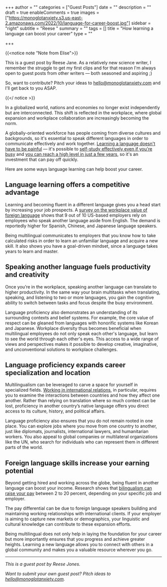 +++
author = ""
categories = ["Guest Posts"]
date = ""
description = ""
draft = true
enableComments = true
images = ["https://monoglotanxiety.s3.us-east-2.amazonaws.com/2022/10/language-for-career-boost.jpg"]
sidebar = "right"
subtitle = "Reese "
summary = ""
tags = []
title = "How learning a language can boost your career"
type = ""

+++

{{<notice note "Note from Elise">}}

This is a guest post by Reese Jane. As a relatively new science writer, I remember the struggle to get my first clips and for that reason I'm always open to guest posts from other writers — both seasoned and aspiring ;)

So, want to contribute? Pitch your ideas to [hello@monoglotanxiety.com](mailto:hello@monoglotanxiety.com) and I'll get back to you ASAP.

{{</ notice  >}}

In a globalized world, nations and economies no longer exist independently but are interconnected. This shift is reflected in the workplace, where global expansion and workplace collaboration are increasingly becoming the norm.

A globally-oriented workforce has people coming from diverse cultures and backgrounds, so it's essential to speak different languages in order to communicate effectively and work together. [Learning a language doesn't have to be painful](https://www.monoglotanxiety.com/blog/how-i-passed-the-goethe-b2-german-exam-with-a-nearly-perfect-score/) — it's possible to [self-study effectively even if you're busy](https://www.monoglotanxiety.com/blog/how-i-learned-german-to-c1-using-immersion-despite-being-busy-and-disorganized/) and [you can reach a high level in just a few years](https://www.monoglotanxiety.com/blog/how-i-passed-the-goethe-b2-german-exam-with-a-nearly-perfect-score/), so it's an investment that can pay off quickly.

Here are some ways language learning can help boost your career.

## Language learning offers a competitive advantage

Learning and becoming fluent in a different language gives you a head start by increasing your job prospects. A [survey on the workplace value of foreign language](https://www.businesswire.com/news/home/20190521005192/en/American-Council-on-the-Teaching-of-Foreign-Languages-Releases-Study-on-Value-of-Language-Skills-Among-U.S.-Employers) shows that 9 out of 10 US-based employers rely on employees who speak another language aside from English. The demand is reportedly higher for Spanish, Chinese, and Japanese language speakers.

Being multilingual communicates to employers that you know how to take calculated risks in order to learn an unfamiliar language and acquire a new skill. It also shows you have a goal-driven mindset, since a language takes years to learn and master.

## Speaking another language fuels productivity and creativity

Once you’re in the workplace, speaking another language can translate to higher productivity. In the same way your brain multitasks when translating, speaking, and listening to two or more languages, you gain the cognitive ability to switch between tasks and focus despite the busy environment.

Language proficiency also demonstrates an understanding of its surrounding contexts and belief systems. For example, the core value of respect can be gleaned from languages with honorific systems like Korean and Japanese. Workplace diversity thus becomes beneficial when multilingual employees do not only speak each other's language, but learn to see the world through each other's eyes. This access to a wide range of views and perspectives makes it possible to develop creative, imaginative, and unconventional solutions to workplace challenges.

## Language proficiency expands career specialization and location

Multilingualism can be leveraged to carve a space for yourself in specialized fields. [Working in international relations](https://online.maryville.edu/blog/international-studies-vs-international-relations/), in particular, requires you to examine the interactions between countries and how they affect one another. Rather than relying on translation where so much context can be lost, proficiency in another country’s native language offers you direct access to its culture, history, and political affairs.

Language proficiency also ensures that you do not remain rooted in one place. You can explore jobs where you move from one country to another, just like diplomats, journalists, international lawyers, and humanitarian workers. You also appeal to global companies or multilateral organizations like the UN, who search for individuals who can represent them in different parts of the world.

## Foreign language skills increase your earning potential

Beyond getting hired and working across the globe, being fluent in another language can boost your income. Research shows that [bilingualism can raise your pay](https://work.chron.com/bilingual-people-paid-more-26139.html) between 2 to 20 percent, depending on your specific job and employer.

The pay differential can be due to foreign language speakers building and maintaining working relationships with international clients. If your employer is aiming to capture new markets or demographics, your linguistic and cultural knowledge can contribute to these expansion efforts.

Being multilingual does not only help in laying the foundation for your career but more importantly ensures that you progress and achieve greater heights. Learning a new language allows you to connect with others in a global community and makes you a valuable resource wherever you go.

***

_This is a guest post by Reese Jones._ 

_Want to submit your own guest post? Pitch ideas to hello@monoglotanxiety.com._ 